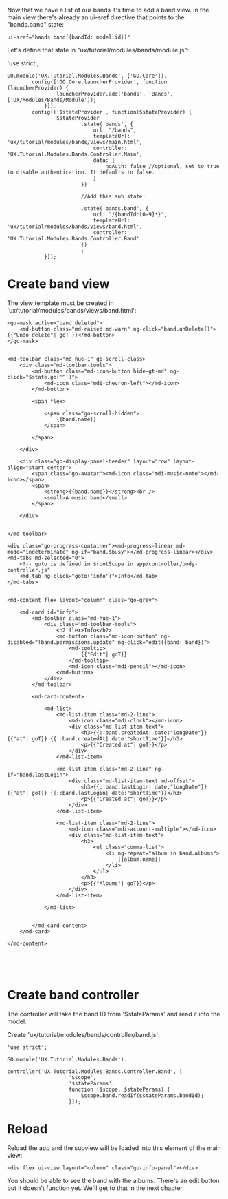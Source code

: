 Now that we have a list of our bands it's time to add a band view. In the main 
view there's already an ui-sref directive that points to the "bands.band" state:

``````````````````````````````````````````
ui-sref="bands.band({bandId: model.id})"
``````````````````````````````````````````

Let's define that state in "ux/tutorial/modules/bands/module.js":

'use strict';

````````````````````````````````````````````````````````````````````````````````
GO.module('UX.Tutorial.Modules.Bands', ['GO.Core']).		
		config(['GO.Core.launcherProvider', function (launcherProvider) {								
				launcherProvider.add('bands', 'Bands', ['UX/Modules/Bands/Module']);
			}]).
		config(['$stateProvider', function($stateProvider) {
				$stateProvider
						.state('bands', {
							url: "/bands",
							templateUrl: 'ux/tutorial/modules/bands/views/main.html',
							controller: 'UX.Tutorial.Modules.Bands.Controller.Main',
							data: {
								noAuth: false //optional, set to true to disable authentication. It defaults to false.
							}
						})

						//Add this sub state:

						.state('bands.band', {
							url: "/{bandId:[0-9]*}",
							templateUrl: 'ux/tutorial/modules/bands/views/band.html',
							controller: 'UX.Tutorial.Modules.Bands.Controller.Band'
						})
						;
			}]);
````````````````````````````````````````````````````````````````````````````````


# Create band view

The view template must be created in 'ux/tutorial/modules/bands/views/band.html':


````````````````````````````````````````````````````````````````````````````````
<go-mask active="band.deleted">
	<md-button class="md-raised md-warn" ng-click="band.unDelete()">{{"Undo delete"| goT }}</md-button>		
</go-mask>


<md-toolbar class="md-hue-1" go-scroll-class>
	<div class="md-toolbar-tools">
		<md-button class="md-icon-button hide-gt-md" ng-click="$state.go('^')">
			<md-icon class="mdi-chevron-left"></md-icon>
		</md-button>

		<span flex>

			<span class="go-scroll-hidden">
				{{band.name}}
			</span>

		</span>
		
	</div>

	<div class="go-display-panel-header" layout="row" layout-align="start center">
		<span class="go-avatar"><md-icon class="mdi-music-note"></md-icon></span>
		<span>
			<strong>{{band.name}}</strong><br />
			<small>A music band</small>
		</span>

	</div>
	
	
</md-toolbar>

<div class="go-progress-container"><md-progress-linear md-mode="indeterminate" ng-if="band.$busy"></md-progress-linear></div>
<md-tabs md-selected="0">
	<!-- goto is defined in $rootScope in app/controller/body-controller.js"
	<md-tab ng-click="goto('info')">Info</md-tab>
</md-tabs>


<md-content flex layout="column" class="go-grey">

	<md-card id="info">
		<md-toolbar class="md-hue-1">
			<div class="md-toolbar-tools">
				<h2 flex>Info</h2>
				<md-button class="md-icon-button" ng-disabled="!band.permissions.update" ng-click="edit({band: band})">
					<md-tooltip>
						{{"Edit"| goT}}					
					</md-tooltip>
					<md-icon class="mdi-pencil"></md-icon>
				</md-button>
			</div>
		</md-toolbar>

		<md-card-content>

			<md-list>
				<md-list-item class="md-2-line">
					<md-icon class="mdi-clock"></md-icon>
					<div class="md-list-item-text">
						<h3>{{::band.createdAt| date:"longDate"}} {{"at"| goT}} {{::band.createdAt| date:"shortTime"}}</h3>
						<p>{{"Created at"| goT}}</p>
					</div>
				</md-list-item>	

				<md-list-item class="md-2-line" ng-if="band.lastLogin">
					<div class="md-list-item-text md-offset">
						<h3>{{::band.lastLogin| date:"longDate"}} {{"at"| goT}} {{::band.lastLogin| date:"shortTime"}}</h3>
						<p>{{"Created at"| goT}}</p>
					</div>
				</md-list-item>

				<md-list-item class="md-2-line">
					<md-icon class="mdi-account-multiple"></md-icon>
					<div class="md-list-item-text">
						<h3>
							<ul class="comma-list">
								<li ng-repeat="album in band.albums">
									{{album.name}}
								</li>
							</ul>							
						</h3>
						<p>{{"Albums"| goT}}</p>
					</div>
				</md-list-item>			

			</md-list>


		</md-card-content>
	</md-card>

</md-content>





````````````````````````````````````````````````````````````````````````````````



# Create band controller

The controller will take the band ID from '$stateParams' and read it into the 
model.

Create 'ux/tutorial/modules/bands/controller/band.js':

````````````````````````````````````````````````````````````````````````````````
'use strict';

GO.module('UX.Tutorial.Modules.Bands').
				controller('UX.Tutorial.Modules.Bands.Controller.Band', [
					'$scope',
					'$stateParams',
					function ($scope, $stateParams) {
						$scope.band.readIf($stateParams.bandId);
					}]);

````````````````````````````````````````````````````````````````````````````````


# Reload

Reload the app and the subview will be loaded into this element of the main view:

````````````````````````````````````````````````````````````````````````````````
<div flex ui-view layout="column" class="go-info-panel"></div>
````````````````````````````````````````````````````````````````````````````````

You should be able to see the band with the albums. There's an edit button but
it doesn't function yet. We'll get to that in the next chapter.
